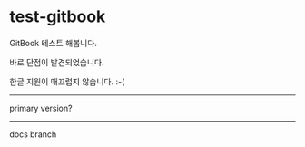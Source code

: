 # test-gitbook

GitBook 테스트 해봅니다.

바로 단점이 발견되었습니다.   

한글 지원이 매끄럽지 않습니다. :-\(

---

primary version?

---

docs branch